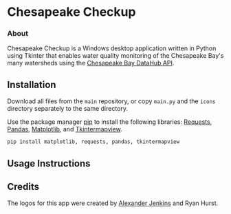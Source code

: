 ﻿# Chesapeake Checkup

### About
Chesapeake Checkup is a Windows desktop application written in Python using Tkinter that enables water quality monitoring of the Chesapeake Bay's many watersheds using the [Chesapeake Bay DataHub API](http://datahub.chesapeakebay.net/API).

## Installation

Download all files from the `main` repository, or copy `main.py` and the `icons` directory separately to the same directory.  

Use the package manager [pip](https://pip.pypa.io/en/stable/) to install the following libraries: [Requests](https://requests.readthedocs.io/en/latest/), [Pandas](https://pandas.pydata.org/), [Matplotlib](https://matplotlib.org/), and [Tkintermapview](https://github.com/TomSchimansky/TkinterMapView).

```bash
pip install matplotlib, requests, pandas, tkintermapview
```

## Usage Instructions

## Credits

The logos for this app were created by [Alexander Jenkins](https://github.com/alexander-jenkins) and Ryan Hurst.